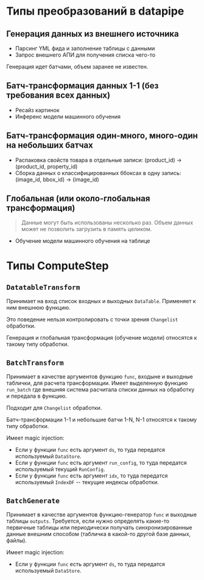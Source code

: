 # Типы преобразований в datapipe

## Генерация данных из внешнего источника

* Парсинг YML фида и заполнение таблицы с данными
* Запрос внешнего АПИ для получения списка чего-то

Генерация идет батчами, объем заранее не известен.

## Батч-трансформация данных 1-1 (без требования всех данных)

* Ресайз картинок
* Инференс модели машинного обучения

## Батч-трансформация один-много, много-один на небольших батчах

* Распаковка свойств товара в отдельные записи: (product_id) &rarr; (product_id,
  property_id)
* Сборка данных о классифицированных ббоксах в одну запись: (image_id, bbox_id)
  &rarr; (image_id)

## Глобальная (или около-глобальная трансформация)

> Данные могут быть использованы несколько раз. Объем данных может не позволить
> загрузить в память целиком.

* Обучение модели машинного обучения на таблице

# Типы ComputeStep

## `DatatableTransform`

Принимает на вход список входных и выходных `DataTable`. Применяет к ним внешнюю
функцию.

Это поведение нельзя контролировать с точки зрения `Changelist` обработки.

Генерация и глобальная трансформация (обучение модели) относятся к такому типу
обработки.

## `BatchTransform`

Принимает в качестве аргументов функцию `func`, входыне и выходные таблички, для расчета трансформации.
Имеет выделенную функцию `run_batch` где внешняя система расчитала списки данных
на обработку и передала в функцию.

Подходит для `Changelist` обработки.

Батч-трансформации 1-1 и небольшие батчи 1-N, N-1 относятся к такому типу
обработки.

Имеет magic injection:
- Если у функции `func` есть аргумент `ds`, то туда передатся используемый `DataStore`.
- Если у функции `func` есть аргумент `run_config`, то туда передатся используемый текущий `RunConfig`.
- Если у функции `func` есть аргумент `idx`, то туда передатся используемый `IndexDF` -- текущие индексы обработки.

## `BatchGenerate`

Принимает в качестве аргументов функцию-генератор `func` и выходные таблицы `outputs`. Требуется, если нужно определять какие-то первичные таблицы или периодически получать синхронизированные данные внешним способом (табличка в какой-то другой базе данных, файлы).

Имеет magic injection:
- Если у функции `func` есть аргумент `ds`, то туда передатся используемый `DataStore`.

